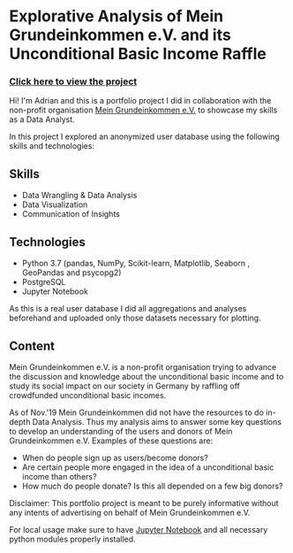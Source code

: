 # Explorative Analysis of Mein Grundeinkommen e.V. and its Unconditional Basic Income Raffle

### **[Click here to view the project](https://nbviewer.jupyter.org/github/adrian-baumann/basic-income-explorative-analysis/blob/master/analysis.ipynb)**<br>

Hi! I'm Adrian and this is a portfolio project I did in collaboration with the non-profit organisation [Mein Grundeinkommen e.V.](https://www.mein-grundeinkommen.de/) to showcase my skills as a Data Analyst.

In this project I explored an anonymized user database using the following skills and technologies:

## Skills
- Data Wrangling & Data Analysis
- Data Visualization
- Communication of Insights

## Technologies
- Python 3.7 (pandas, NumPy, Scikit-learn, Matplotlib, Seaborn , GeoPandas and psycopg2)
- PostgreSQL
- Jupyter Notebook

As this is a real user database I did all aggregations and analyses beforehand and uploaded only those datasets necessary for plotting. 

## Content

Mein Grundeinkommen e.V. is a non-profit organisation trying to advance the discussion and knowledge about the unconditional basic income and to study its social impact on our society in Germany by raffling off crowdfunded unconditional basic incomes. 

As of Nov.'19 Mein Grundeinkommen did not have the resources to do in-depth Data Analysis. Thus my analysis aims to answer some key questions to develop an understanding of the users and donors of Mein Grundeinkommen e.V.
Examples of these questions are:
- When do people sign up as users/become donors?
- Are certain people more engaged in the idea of a unconditional basic income than others?
- How much do people donate? Is this all depended on a few big donors?


Disclaimer: This portfolio project is meant to be purely informative without any intents of advertising on behalf of Mein Grundeinkommen e.V.<br>

For local usage make sure to have [Jupyter Notebook](https://jupyter.org/install.html) and all necessary python modules properly installed.
